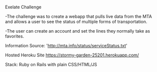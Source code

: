 Exelate Challenge

-The challenge was to create a webapp that pulls live data from the MTA and allows a user to see the status of multiple forms of transportation.


-The user can create an account and set the lines they normally take as favorites.

Information Source: 'http://mta.info/status/serviceStatus.txt'

Hosted Heroku Site https://stormy-garden-25201.herokuapp.com/

Stack: Ruby on Rails with plain CSS/HTML/JS

